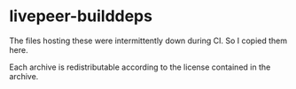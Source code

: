 # livepeer-builddeps
The files hosting these were intermittently down during CI. So I copied them here.

Each archive is redistributable according to the license contained in the archive.

